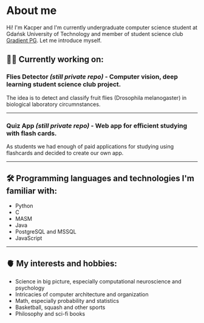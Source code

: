 # About me
Hi! I'm Kacper and I'm currently undergraduate computer science student at Gdańsk University of Technology and member of student science club [Gradient PG](https://gradient.eti.pg.gda.pl/). Let me introduce myself.

## 👷‍♂️ Currently working on:
### Flies Detector _(still private repo)_ - **Computer vision, deep learning** student science club project.
The idea is to detect and classify fruit flies (Drosophila melanogaster) in biological laboratory circumnstances.

---

### Quiz App _(still private repo)_ - **Web app** for efficient studying with flash cards.
As students we had enough of paid applications for studying using flashcards and decided to create our own app.

---

## 🛠️ Programming languages and technologies I'm familiar with:
- Python
- C
- MASM
- Java
- PostgreSQL and MSSQL
- JavaScript

---

## 🫀 My interests and hobbies:
- Science in big picture, especially computational neuroscience and psychology
- Intricacies of computer architecture and organization
- Math, especially probability and statistics
- Basketball, squash and other sports
- Philosophy and sci-fi books

